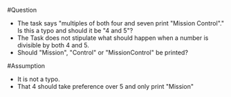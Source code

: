#Question
- The task says "multiples of both four and seven print "Mission Control"." Is this a typo and should it be "4 and 5"?
- The Task does not stipulate what should happen when a number is divisible by both 4 and 5. 
- Should "Mission", "Control" or "MissionControl" be printed?

#Assumption
- It is not a typo.
- That 4 should take preference over 5 and only print "Mission"
